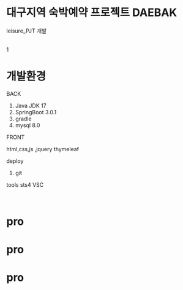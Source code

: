   # 대구지역 숙박예약 프로젝트 DAEBAK
leisure_PJT 개발 

<br>
1


# 개발환경
 BACK

1. Java JDK 17
2. SpringBoot 3.0.1
3. gradle
4. mysql 8.0 

FRONT

html,css,js ,jquery
thymeleaf

deploy
1. git

tools
sts4
VSC

<br>



   
   
# pro
# pro
# pro
